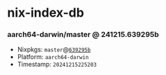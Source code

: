 # nix-index-db
### aarch64-darwin/master @ 241215.639295b
- Nixpkgs: `master`@[`639295b`](https://github.com/NixOS/nixpkgs/commit/639295b1f6dc159631e7dec5a0b926ec2a2fdf9c)
- Platform: `aarch64-darwin`
- Timestamp: `20241215225203`
